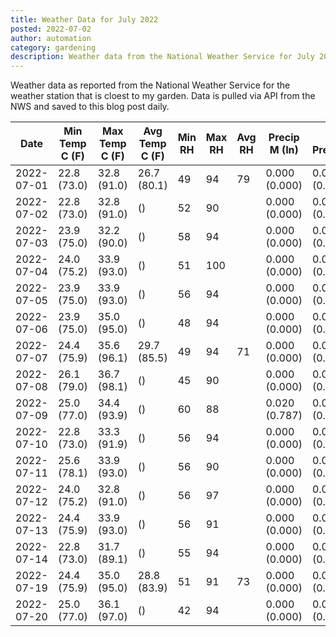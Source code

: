 ```yaml
---
title: Weather Data for July 2022
posted: 2022-07-02
author: automation
category: gardening
description: Weather data from the National Weather Service for July 2022
---
```


Weather data as reported from the National Weather Service for the weather station 
that is cloest to my garden. Data is pulled via API from the NWS and saved to this 
blog post daily.

|Date|Min Temp C (F)|Max Temp C (F)|Avg Temp C (F)|Min RH|Max RH|Avg RH|Precip M (In)|Avg Precip/Hr|
|---|---|---|---|---|---|---|---|---|
|2022-07-01|22.8 (73.0)|32.8 (91.0)|26.7 (80.1)|49|94|79|0.000 (0.000)|0.000 (0.000)|
|2022-07-02|22.8 (73.0)|32.8 (91.0)| ()|52|90||0.000 (0.000)|0.000 (0.000)|
|2022-07-03|23.9 (75.0)|32.2 (90.0)| ()|58|94||0.000 (0.000)|0.000 (0.000)|
|2022-07-04|24.0 (75.2)|33.9 (93.0)| ()|51|100||0.000 (0.000)|0.000 (0.000)|
|2022-07-05|23.9 (75.0)|33.9 (93.0)| ()|56|94||0.000 (0.000)|0.000 (0.000)|
|2022-07-06|23.9 (75.0)|35.0 (95.0)| ()|48|94||0.000 (0.000)|0.000 (0.000)|
|2022-07-07|24.4 (75.9)|35.6 (96.1)|29.7 (85.5)|49|94|71|0.000 (0.000)|0.000 (0.000)|
|2022-07-08|26.1 (79.0)|36.7 (98.1)| ()|45|90||0.000 (0.000)|0.000 (0.000)|
|2022-07-09|25.0 (77.0)|34.4 (93.9)| ()|60|88||0.020 (0.787)|0.020 (0.020)|
|2022-07-10|22.8 (73.0)|33.3 (91.9)| ()|56|94||0.000 (0.000)|0.000 (0.000)|
|2022-07-11|25.6 (78.1)|33.9 (93.0)| ()|56|90||0.000 (0.000)|0.000 (0.000)|
|2022-07-12|24.0 (75.2)|32.8 (91.0)| ()|56|97||0.000 (0.000)|0.000 (0.000)|
|2022-07-13|24.4 (75.9)|33.9 (93.0)| ()|56|91||0.000 (0.000)|0.000 (0.000)|
|2022-07-14|22.8 (73.0)|31.7 (89.1)| ()|55|94||0.000 (0.000)|0.000 (0.000)|
|2022-07-19|24.4 (75.9)|35.0 (95.0)|28.8 (83.9)|51|91|73|0.000 (0.000)|0.000 (0.000)|
|2022-07-20|25.0 (77.0)|36.1 (97.0)| ()|42|94||0.000 (0.000)|0.000 (0.000)|
